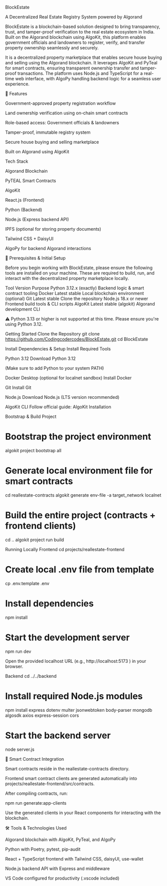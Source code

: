 BlockEstate

A Decentralized Real Estate Registry System powered by Algorand

BlockEstate is a blockchain-based solution designed to bring transparency, trust, and tamper-proof verification to the real estate ecosystem in India. Built on the Algorand blockchain using AlgoKit, this platform enables government officials and landowners to register, verify, and transfer property ownership seamlessly and securely.

It is a decentralized property marketplace that enables secure house buying and selling using the Algorand blockchain. It leverages AlgoKit and PyTeal for smart contracts, ensuring transparent ownership transfer and tamper-proof transactions. The platform uses Node.js and TypeScript for a real-time web interface, with AlgoPy handling backend logic for a seamless user experience.

🔧 Features

Government-approved property registration workflow

Land ownership verification using on-chain smart contracts

Role-based access: Government officials & landowners

Tamper-proof, immutable registry system

Secure house buying and selling marketplace

Built on Algorand using AlgoKit

Tech Stack

Algorand Blockchain

PyTEAL Smart Contracts

AlgoKit

React.js (Frontend)

Python (Backend)

Node.js (Express backend API)

IPFS (optional for storing property documents)

Tailwind CSS + DaisyUI

AlgoPy for backend Algorand interactions

🧰 Prerequisites & Initial Setup

Before you begin working with BlockEstate, please ensure the following tools are installed on your machine. These are required to build, run, and interact with the decentralized property marketplace locally.

Tool	Version	Purpose
Python	3.12.x (exactly)	Backend logic & smart contract tooling
Docker	Latest stable	Local blockchain environment (optional)
Git	Latest stable	Clone the repository
Node.js	18.x or newer	Frontend build tools & CLI scripts
AlgoKit	Latest stable (algokit)	Algorand development CLI

⚠️ Python 3.13 or higher is not supported at this time. Please ensure you're using Python 3.12.

Getting Started
Clone the Repository
git clone https://github.com/Codingcodercodes/BlockEstate.git
cd BlockEstate

Install Dependencies & Setup
Install Required Tools

Python 3.12
Download Python 3.12

(Make sure to add Python to your system PATH)

Docker Desktop (optional for localnet sandbox)
Install Docker

Git
Install Git

Node.js
Download Node.js
 (LTS version recommended)

AlgoKit CLI
Follow official guide:
AlgoKit Installation

Bootstrap & Build Project
# Bootstrap the project environment
algokit project bootstrap all

# Generate local environment file for smart contracts
cd reallestate-contracts
algokit generate env-file -a target_network localnet

# Build the entire project (contracts + frontend clients)
cd ..
algokit project run build

Running Locally
Frontend
cd projects/reallestate-frontend

# Create local .env file from template
cp .env.template .env

# Install dependencies
npm install

# Start the development server
npm run dev


Open the provided localhost URL (e.g., http://localhost:5173
) in your browser.

Backend
cd ../../backend

# Install required Node.js modules
npm install express dotenv multer jsonwebtoken body-parser mongodb algosdk axios express-session cors

# Start the backend server
node server.js

🔗 Smart Contract Integration

Smart contracts reside in the reallestate-contracts directory.

Frontend smart contract clients are generated automatically into projects/reallestate-frontend/src/contracts.

After compiling contracts, run:

npm run generate:app-clients


Use the generated clients in your React components for interacting with the blockchain.

🛠️ Tools & Technologies Used

Algorand blockchain with AlgoKit, PyTeal, and AlgoPy

Python with Poetry, pytest, pip-audit

React + TypeScript frontend with Tailwind CSS, daisyUI, use-wallet

Node.js backend API with Express and middleware

VS Code configured for productivity (.vscode included)
